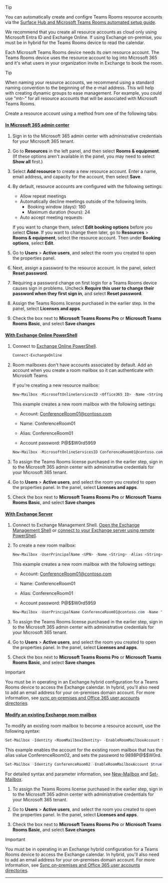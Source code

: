 > [!TIP]
> You can automatically create and configre Teams Rooms resource accounts via the [Surface Hub and Microsoft Teams Rooms automated setup guide](https://go.microsoft.com/fwlink/?linkid=2221605).
>
> We recommend that you create all resource accounts as cloud only using Microsoft Entra ID and Exchange Online. If using Exchange on-premise, you must be in hybrid for the Teams Rooms device to read the calendar.

Each Microsoft Teams Rooms device needs its own resource account. The Teams Rooms device uses the resource account to log into Microsoft 365 and it's what users in your organization invite in Exchange to book the room.

> [!TIP]
> When naming your resource accounts, we recommend using a standard naming convention to the beginning of the e-mail address. This will help with creating dynamic groups to ease management. For example, you could use "mtr-" for all resource accounts that will be associated with Microsoft Teams Rooms.


Create a resource account using a method from one of the following tabs:

#### [**In Microsoft 365 admin center**](#tab/m365-admin-center)

1. Sign in to the Microsoft 365 admin center with administrative credentials for your Microsoft 365 tenant.

2. Go to **Resources** in the left panel, and then select **Rooms & equipment**. (If these options aren't available in the panel, you may need to select **Show all** first.)

3. Select **Add resource** to create a new resource account. Enter a name, email address, and capacity for the account, then select **Save**.

5. By default, resource accounts are configured with the following settings:

    - Allow repeat meetings
    - Automatically decline meetings outside of the following limits
      - Booking window (days): 180
      - Maximum duration (hours): 24
    - Auto accept meeting requests

    If you want to change them, select **Edit booking options** before you select **Close**. If you want to change them later, go to **Resources** > **Rooms & equipment**, select the resource account. Then  under **Booking options**, select **Edit**.

6. Go to **Users** > **Active users**, and select the room you created to open the properties panel.

7. Next, assign a password to the resource account. In the panel, select **Reset password**.

8. Requiring a password change on first login for a Teams Rooms device causes sign in problems. Uncheck **Require this user to change their password when they first sign in**, and select **Reset password**.

9. Assign the Teams Rooms license purchased in the earlier step. In the panel, select **Licenses and apps**.

10. Check the box next to **Microsoft Teams Rooms Pro** or **Microsoft Teams Rooms Basic**, and select **Save changes**

#### [**With Exchange Online PowerShell**](#tab/exchange-online)

1. Connect to [Exchange Online PowerShell](/powershell/exchange/connect-to-exchange-online-powershell).

    ``` PowerShell
    Connect-ExchangeOnline
    ```

2. Room mailboxes don't have accounts associated by default. Add an account when you create a room mailbox so it can authenticate with Microsoft Teams.

    If you're creating a new resource mailbox:

    ``` PowerShell
    New-Mailbox -MicrosoftOnlineServicesID <Office365 ID> -Name <String> -Alias <string> -Room -EnableRoomMailboxAccount $true  -RoomMailboxPassword (ConvertTo-SecureString -String '<Password>' -AsPlainText -Force)
    ```

    This example creates a new room mailbox with the following settings:

    - Account: ConferenceRoom01@contoso.com

    - Name: ConferenceRoom01

    - Alias: ConferenceRoom01

    - Account password: P@$$W0rd5959

    ``` PowerShell
    New-Mailbox -MicrosoftOnlineServicesID ConferenceRoom01@contoso.com -Name "ConferenceRoom01" -Alias ConferenceRoom01 -Room -EnableRoomMailboxAccount $true  -RoomMailboxPassword (ConvertTo-SecureString -String 'P@$$W0rd5959' -AsPlainText -Force)
    ```

3. To assign the Teams Rooms license purchased in the earlier step, sign in to the Microsoft 365 admin center with administrative credentials for your Microsoft 365 tenant.

4. Go to **Users** > **Active users**, and select the room you created to open the properties panel. In the panel, select **Licenses and apps**.

5. Check the box next to **Microsoft Teams Rooms Pro** or **Microsoft Teams Rooms Basic**, and select **Save changes**


#### [**With Exchange Server**](#tab/exchange-server)

  1. Connect to Exchange Management Shell. [Open the Exchange Management Shell](/powershell/exchange/exchange-server/open-the-exchange-management-shell) or [connect to your Exchange server using remote PowerShell](/powershell/exchange/exchange-server/connect-to-exchange-servers-using-remote-powershell).

  2. To create a new room mailbox:

      ``` PowerShell
      New-Mailbox -UserPrincipalName <UPN> -Name <String> -Alias <String> -Room -EnableRoomMailboxAccount $true -RoomMailboxPassword (ConvertTo-SecureString -String '<Password>' -AsPlainText -Force)
      ```

      This example creates a new room mailbox with the following settings:

      - Account: ConferenceRoom01@contoso.com

      - Name: ConferenceRoom01

      - Alias: ConferenceRoom01

      - Account password: P@$$W0rd5959

       ``` PowerShell
       New-Mailbox -UserPrincipalName ConferenceRoom01@contoso.com -Name "ConferenceRoom01" -Alias ConferenceRoom01 -Room -EnableRoomMailboxAccount $true -RoomMailboxPassword (ConvertTo-SecureString -String 'P@$$W0rd5959' -AsPlainText -Force)
       ```

3. To assign the Teams Rooms license purchased in the earlier step, sign in to the Microsoft 365 admin center with administrative credentials for your Microsoft 365 tenant.

4. Go to **Users** > **Active users**, and select the room you created to open the properties panel. In the panel, select **Licenses and apps**.

5. Check the box next to **Microsoft Teams Rooms Pro** or **Microsoft Teams Rooms Basic**, and select **Save changes**

> [!IMPORTANT]
> You must be in operating in an Exchange hybrid configuration for a Teams Rooms device to access the Exchange calendar. In hybrid, you'll also need to add an email address for your on-premises domain account. For more information, see [sync on-premises and Office 365 user accounts directories](https://support.microsoft.com/topic/how-to-use-smtp-matching-to-match-on-premises-user-accounts-to-office-365-user-accounts-for-directory-synchronization-75673b94-e1b8-8a9e-c413-ee5a2a1a6a78).

#### [**Modify an existing Exchange room mailbox**](#tab/existing-account)

To modify an existing room mailbox to become a resource account, use the following syntax:

``` PowerShell
Set-Mailbox -Identity <RoomMailboxIdentity> -EnableRoomMailboxAccount $true -RoomMailboxPassword (ConvertTo-SecureString -String '<Password>' -AsPlainText -Force)
```

This example enables the account for the existing room mailbox that has the alias value ConferenceRoom02, and sets the password to 9898P@$$W0rd.

``` PowerShell
Set-Mailbox -Identity ConferenceRoom02 -EnableRoomMailboxAccount $true -RoomMailboxPassword (ConvertTo-SecureString -String '9898P@$$W0rd' -AsPlainText -Force)
```

For detailed syntax and parameter information, see [New-Mailbox](/powershell/module/exchange/mailboxes/new-mailbox) and [Set-Mailbox](/powershell/module/exchange/mailboxes/set-mailbox).

1. To assign the Teams Rooms license purchased in the earlier step, sign in to the Microsoft 365 admin center with administrative credentials for your Microsoft 365 tenant.

2. Go to **Users** > **Active users**, and select the room you created to open the properties panel. In the panel, select **Licenses and apps**.

3. Check the box next to **Microsoft Teams Rooms Pro** or **Microsoft Teams Rooms Basic**, and select **Save changes**

> [!IMPORTANT]
> You must be in operating in an Exchange hybrid configuration for a Teams Rooms device to access the Exchange calendar. In hybrid, you'll also need to add an email address for your on-premises domain account. For more information, see [Sync on-premises and Office 365 user accounts directories](https://support.microsoft.com/topic/how-to-use-smtp-matching-to-match-on-premises-user-accounts-to-office-365-user-accounts-for-directory-synchronization-75673b94-e1b8-8a9e-c413-ee5a2a1a6a78).

---
